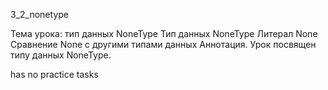 3_2_nonetype

Тема урока: тип данных NoneType
Тип данных NoneType
Литерал None
Сравнение None с другими типами данных
Аннотация. Урок посвящен типу данных NoneType.

has no practice tasks
